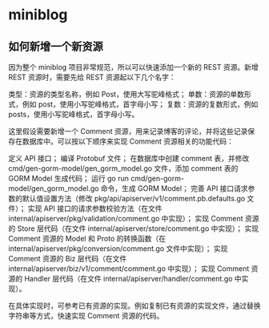# miniblog

## 如何新增一个新资源


因为整个 miniblog 项目非常规范，所以可以快速添加一个新的 REST 资源。新增 REST 资源时，需要先给 REST 资源起以下几个名字：

类型：资源的类型名称，例如 Post，使用大写驼峰格式；
单数：资源的单数形式，例如 post，使用小写驼峰格式，首字母小写；
复数：资源的复数形式，例如 posts，使用小写驼峰格式，首字母小写。


这里假设需要新增一个 Comment 资源，用来记录博客的评论，并将这些记录保存在数据库中。可以按以下顺序来实现 Comment 资源相关的功能代码：

定义 API 接口；
编译 Protobuf 文件；
在数据库中创建 comment 表，并修改 cmd/gen-gorm-model/gen_gorm_model.go 文件，添加 comment 表的 GORM Model 生成代码；
运行 go run cmd/gen-gorm-model/gen_gorm_model.go 命令，生成 GORM Model；
完善 API 接口请求参数的默认值设置方法（修改 pkg/api/apiserver/v1/comment.pb.defaults.go 文件）；
实现 API 接口的请求参数校验方法（在文件 internal/apiserver/pkg/validation/comment.go 中实现）；
实现 Comment 资源的 Store 层代码（在文件 internal/apiserver/store/comment.go 中实现）；
实现 Comment 资源的 Model 和 Proto 的转换函数（在 internal/apiserver/pkg/conversion/comment.go 文件中实现）；
实现 Comment 资源的 Biz 层代码（在文件 internal/apiserver/biz/v1/comment/comment.go 中实现）；
实现 Comment 资源的 Handler 层代码（在文件 internal/apiserver/handler/comment.go 中实现）。


在具体实现时，可参考已有资源的实现。例如复制已有资源的实现文件，通过替换字符串等方式，快速实现 Comment 资源的代码。